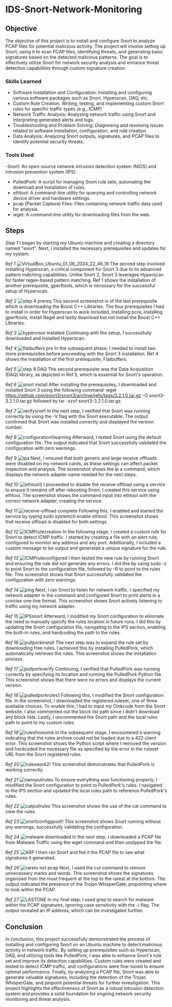 # IDS-Snort-Network-Monitoring

## Objective

The objective of this project is to install and configure Snort to analyze PCAP files for potential malicious activity. The project will involve setting up Snort, using it to scan PCAP files, identifying threats, and generating basic signatures based on the detected malicious patterns. The goal is to effectively utilize Snort for network security analysis and enhance threat detection capabilities through custom signature creation.

### Skills Learned

- Software Installation and Configuration: Installing and configuring various software packages such as Snort, Hyperscan, DAQ, etc.
- Custom Rule Creation: Writing, testing, and implementing custom Snort rules for specific traffic types (e.g., ICMP)
- Network Traffic Analysis: Analyzing network traffic using Snort and interpreting generated alerts and logs.
- Troubleshooting and Problem Solving: Diagnosing and resolving issues related to software installation, configuration, and rule creation.
- Data Analysis: Analyzing Snort outputs, signatures, and PCAP files to identify potential security threats.

### Tools Used

-Snort: An open-source network intrusion detection system (NIDS) and intrusion prevention system (IPS).
- PulledPork: A script for managing Snort rule sets, automating the download and installation of rules.
- ethtool: A command-line utility for querying and controlling network device driver and hardware settings.
- pcap (Packet Capture) Files: Files containing network traffic data used for analysis.
- wget: A command-line utility for downloading files from the web.

## Steps

*Step 1*
  I began by starting my Ubuntu machine and creating a directory named "snort". Next, I installed the necessary prerequisites and updates for my system.
  
*Ref 1*
![VirtualBox_Ubuntu_01_06_2024_22_46_18](https://github.com/Casttllee/IDS-Snort-Network-Monitoring/assets/137667912/414fc77c-487c-4367-bcaa-4fc4b078e837)
  The second step involved installing Hyperscan, a critical component for Snort 3 due to its advanced pattern matching capabilities. Unlike Snort 2, Snort 3 leverages Hyperscan for faster regex-based pattern matching. Ref 1 shows the installation of another prerequisite, gperftools, which is necessary for the successful setup of Hyperscan.

*Ref 2*
![step 4 prereq](https://github.com/Casttllee/IDS-Snort-Network-Monitoring/assets/137667912/a90fb6b9-b076-40bd-8b2f-e62e8548da3b)
  This second screenshot is of the last prerequisite which is downloading the Boost C++ Libraries. The four prerequisites I had to install in order for Hyperscan to work included, Installing pcre, installing gperftools, install Ragel and lastly download but not install the Boost C++ Libraries.

*Ref 3*
![hypervisor installed](https://github.com/Casttllee/IDS-Snort-Network-Monitoring/assets/137667912/a0862859-9f81-4a2b-85a1-7ac79198568c)
Continuing with the setup, I successfully downloaded and installed Hyperscan.

*Ref 4*
![flatbuffers pre](https://github.com/Casttllee/IDS-Snort-Network-Monitoring/assets/137667912/5828efb2-4fda-448d-9976-7fe85578415d)
  In the subsequent phase, I needed to install two more prerequisites before proceeding with the Snort 3 installation. Ref 4 shows the installation of the first prerequisite, Flatbuffers.
  
*Ref 5*
![step 8 DAQ](https://github.com/Casttllee/IDS-Snort-Network-Monitoring/assets/137667912/d2ac58b0-33d2-46f2-89c6-d54a7ce3ba9a)
  The second prerequisite was the Data Acquisition (DAQ) library, as depicted in Ref 5, which is essential for Snort's operation.

*Ref 6*
![snort install](https://github.com/Casttllee/IDS-Snort-Network-Monitoring/assets/137667912/29899e78-e0db-4903-a2a8-db40baf75c13)
  After installing the prerequisites, I downloaded and installed Snort 3 using the following command: wget https://github.com/snort3/snort3/archive/refs/tags/3.2.1.0.tar.gz -O snort3-3.2.1.0.tar.gz followed by tar -xzvf snort3-3.2.1.0.tar.gz.

*Ref 7*
![verifysnort](https://github.com/Casttllee/IDS-Snort-Network-Monitoring/assets/137667912/d71bcc7c-6654-4478-96b5-2a4fedc4c2ef)
  In the next step, I verified that Snort was running correctly by using the -V flag with the Snort executable. The output confirmed that Snort was installed correctly and displayed the version number.

*Ref 8*
![configuration0warning](https://github.com/Casttllee/IDS-Snort-Network-Monitoring/assets/137667912/54ea7aa1-a691-46a0-8bbf-b301b9f57443)
  Afterward, I tested Snort using the default configuration file. The output indicated that Snort successfully validated the configuration with zero warnings.

*Ref 9*
![ipa](https://github.com/Casttllee/IDS-Snort-Network-Monitoring/assets/137667912/e94b0445-03c9-427d-b238-258461361edd)
  Next, I ensured that both generic and large receive offloads were disabled on my network cards, as these settings can affect packet inspection and analysis. The screenshot shows the ip a command, which displays the network adapter name needed for the next steps.

*Ref 10*
![ethtool2](https://github.com/Casttllee/IDS-Snort-Network-Monitoring/assets/137667912/908c5ab0-0c95-4763-af50-17d94d767020)
  I proceeded to disable the receive offload using a service to ensure it remains off after rebooting Snort. I created this service using ethtool. The screenshot shows the command input into ethtool with the correct network adapter, creating the service.

*Ref 11*
![receive-offload complete](https://github.com/Casttllee/IDS-Snort-Network-Monitoring/assets/137667912/4a96aa2b-350f-441f-878c-a301724c4205)
  Following this, I enabled and started the service by typing sudo systemctl enable ethtool. This screenshot shows that receive offload is disabled for both settings.

*Ref 12*
![ICMPrulecreation](https://github.com/Casttllee/IDS-Snort-Network-Monitoring/assets/137667912/daea6379-4110-4cfd-97f1-56af501bbaa3)
  In the following stage, I created a custom rule for Snort to detect ICMP traffic. I started by creating a file with an alert rule, configured to monitor any address and any port. Additionally, I included a custom message to be output and generated a unique signature for the rule.

*Ref 13*
![ICMPruleconfigured](https://github.com/Casttllee/IDS-Snort-Network-Monitoring/assets/137667912/69ff788b-b4ce-4e64-b8f5-5ffbfba03004)
  I then tested the new rule by running Snort and ensuring the rule did not generate any errors. I did this by using sudo -c to point Snort to the configuration file, followed by -R to point to the rules file. This screenshot shows that Snort successfully validated the configuration with zero warnings.

*Ref 14*
![ping](https://github.com/Casttllee/IDS-Snort-Network-Monitoring/assets/137667912/3bba1ca6-6921-4e43-9705-e6f4b48e4cad)
  Next, I ran Snort to listen for network traffic. I specified my network adapter in the command and configured Snort to print alerts in a concise one-line format. This screenshot shows Snort actively listening to traffic using my network adapter.

*Ref 15*
![IPSsnort](https://github.com/Casttllee/IDS-Snort-Network-Monitoring/assets/137667912/c82d72ac-b231-449d-852d-68bb378fa814)
  Afterward, I modified my Snort configuration to eliminate the need to manually specify the rules location in future runs. I did this by updating the Snort configuration file, navigating to the IPS section, enabling the built-in rules, and hardcoding the path to the rules.

*Ref 16*
![pullporkinstall](https://github.com/Casttllee/IDS-Snort-Network-Monitoring/assets/137667912/8eaefb20-a363-41cb-b4be-7ba9d8a0a207)
  The next step was to expand the rule set by downloading free rules. I achieved this by installing PulledPork, which automatically retrieves the rules. This screenshot shows the installation process.

*Ref 17*
![pullporkverify](https://github.com/Casttllee/IDS-Snort-Network-Monitoring/assets/137667912/79a95c8e-87d0-44ab-9be6-447ed0b1ed51)
  Continuing, I verified that PulledPork was running correctly by specifying its location and running the PulledPork Python file. This screenshot shows that there were no errors and displays the current version.

*Ref 18*
![pulledporkrules1](https://github.com/Casttllee/IDS-Snort-Network-Monitoring/assets/137667912/803b768a-cd45-4b4f-9b65-62ebb90c9569)
  Following this, I modified the Snort configuration file. In the screenshot, I downloaded the registered ruleset, one of three available choices. To enable this, I had to input my Oinkcode from the Snort website. I also commented out the block list path since I didn't download any block lists. Lastly, I uncommented the Snort path and the local rules path to point to my custom rules.

*Ref 19*
![rulesfromoink](https://github.com/Casttllee/IDS-Snort-Network-Monitoring/assets/137667912/d7c1ad0f-0324-4a63-bda1-ee6660cabaad)
  In the subsequent stage, I encountered a warning indicating that the rules archive could not be loaded due to a 422 client error. This screenshot shows the Python script where I removed the version and hardcoded the necessary file as specified by the error in the ruleset URL from the Snort registered rules.

*Ref 20*
![ruleswork2!](https://github.com/Casttllee/IDS-Snort-Network-Monitoring/assets/137667912/354405b8-4643-4d0b-9b17-b690aef2fadf)
  This screenshot demonstrates that PulledPork is working correctly.

*Ref 21*
![nanopullrules](https://github.com/Casttllee/IDS-Snort-Network-Monitoring/assets/137667912/3b15a9b8-3bb5-41d4-9ed2-4cf17cc80116)
  To ensure everything was functioning properly, I modified the Snort configuration to point to PulledPork's rules. I navigated to the IPS section and updated the local rules path to reference PulledPork's rules.

*Ref 22*
![catpullrules](https://github.com/Casttllee/IDS-Snort-Network-Monitoring/assets/137667912/47521d2b-5c30-416e-aefa-7445cf10f8fc)
  This screenshot shows the use of the cat command to view the rules.

*Ref 23*
![snortconfiggood!!](https://github.com/Casttllee/IDS-Snort-Network-Monitoring/assets/137667912/8bfb2a96-52fd-4808-9cb2-76c339874577)
  This screenshot shows Snort running without any warnings, successfully validating the configuration.

*Ref 24*
![malware downloaded](https://github.com/Casttllee/IDS-Snort-Network-Monitoring/assets/137667912/cc8df59e-2c3e-4ff8-acfa-f7a8b536dbee)
  In the next step, I downloaded a PCAP file from Malware Traffic using the wget command and then unzipped the file.

*Ref 25*
![ARP](https://github.com/Casttllee/IDS-Snort-Network-Monitoring/assets/137667912/8c662c11-6087-460c-9c0c-aa315e37ddad)
  I then ran Snort and fed it the PCAP file to see what signatures it generated.

*Ref 26*
![rareto not pcap](https://github.com/Casttllee/IDS-Snort-Network-Monitoring/assets/137667912/9e076076-e217-41d9-a81a-1662bdcbcc49)
  Next, I used the cut command to remove unnecessary marks and words. This screenshot shows the signatures organized from the most frequent at the top to the rarest at the bottom. The output indicated the presence of the Trojan WhisperGate, pinpointing where to look within the PCAP. 

*Ref 27*
![LASTONE](https://github.com/Casttllee/IDS-Snort-Network-Monitoring/assets/137667912/adba9b25-6e6a-4606-89d6-625e73fe937a)
  In my final step, I used grep to search for malware within the PCAP signatures, ignoring case sensitivity with the -i flag. The output revealed an IP address, which can be investigated further.

## Conclusion
  In conclusion, this project successfully demonstrated the process of installing and configuring Snort on an Ubuntu machine to detect malicious activity in network traffic. By setting up prerequisites such as Hyperscan, DAQ, and utilizing tools like PulledPork, I was able to enhance Snort's rule set and improve its detection capabilities. Custom rules were created and tested to detect ICMP traffic, and configurations were fine-tuned to ensure optimal performance. Finally, by analyzing a PCAP file, Snort was able to generate valuable signatures, including the detection of the Trojan WhisperGate, and pinpoint potential threats for further investigation. This project highlights the effectiveness of Snort as a robust intrusion detection system and provides a solid foundation for ongoing network security monitoring and threat analysis.
